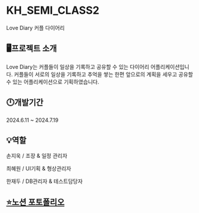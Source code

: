 # KH_SEMI_CLASS2
Love Diary 커플 다이어리

## 🖥️프로젝트 소개
Love Diary는 커플들이 일상을 기록하고 공유할 수 있는 다이어리 어플리케이션입니다.
커플들이 서로의 일상을 기록하고 추억을 쌓는 한편 앞으로의 계획을 세우고 공유할 수 있는 어플리케이션으로 기획하였습니다.


## 🕛개발기간
2024.6.11 ~ 2024.7.19

## 💡역할
손지욱 / 조장 & 일정 관리자


최혜원 / UI기획 & 형상관리자


한재두 / DB관리자 & 테스트담당자

## [⭐노션 포토폴리오](https://mint-passenger-741.notion.site/Love-Diary-b474de9b2729405c94580b422b9dcf6f?pvs=4)
